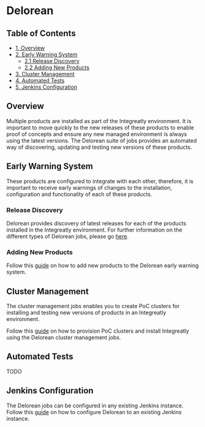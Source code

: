 
# Delorean

## Table of Contents
  - [1. Overview](#overview)
  - [2. Early Warning System](#early-warning-system)
    - [2.1 Release Discovery](#release-discovery)
    - [2.2 Adding New Products](#adding-new-products)
  - [3. Cluster Management](#cluster-management)
  - [4. Automated Tests](#automated-tests)
  - [5. Jenkins Configuration](#jenkins-configuration)

## Overview
Multiple products are installed as part of the Integreatly environment. It is important to move quickly to the new releases of these products to enable proof of concepts and ensure any new managed environment is always using the latest versions. The Delorean suite of jobs provides an automated way of discovering, updating and testing new versions of these products.

## Early Warning System
These products are configured to integrate with each other, therefore, it is important to receive early warnings of changes to the installation, configuration and functionality of each of these products.

### Release Discovery
Delorean provides discovery of latest releases for each of the products installed in the Integreatly environment. For further information on the different types of Delorean jobs, please go [here](delorean/early-warning-system.md).

### Adding New Products
Follow this [guide](delorean/add-new-product.md) on how to add new products to the Delorean early warning system.

## Cluster Management
The cluster management jobs enables you to create PoC clusters for installing and testing new versions of products in an Integreatly environment.

Follow this [guide](delorean/cluster-management.md) on how to provision PoC clusters and install Integreatly using the Delorean cluster management jobs.

## Automated Tests
TODO

## Jenkins Configuration
The Delorean jobs can be configured in any existing Jenkins instance. Follow this [guide](delorean/configuring-jenkins.md) on how to configure Delorean to an existing Jenkins instance.